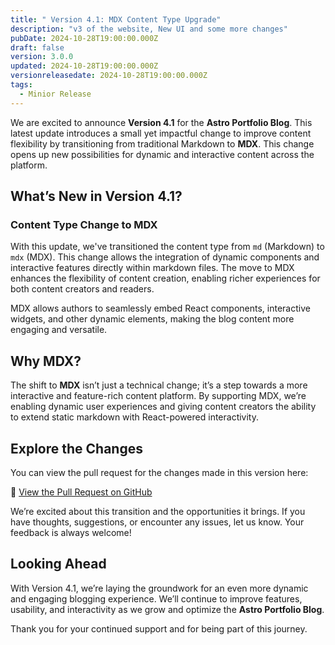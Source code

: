```yaml
---
title: " Version 4.1: MDX Content Type Upgrade"
description: "v3 of the website, New UI and some more changes"
pubDate: 2024-10-28T19:00:00.000Z
draft: false
version: 3.0.0
updated: 2024-10-28T19:00:00.000Z
versionreleasedate: 2024-10-28T19:00:00.000Z
tags:
  - Minior Release
---
```


We are excited to announce **Version 4.1** for the **Astro Portfolio Blog**. This latest update introduces a small yet impactful change to improve content flexibility by transitioning from traditional Markdown to **MDX**. This change opens up new possibilities for dynamic and interactive content across the platform.

## **What’s New in Version 4.1?**

### **Content Type Change to MDX**

With this update, we've transitioned the content type from `md` (Markdown) to `mdx` (MDX). This change allows the integration of dynamic components and interactive features directly within markdown files. The move to MDX enhances the flexibility of content creation, enabling richer experiences for both content creators and readers.

MDX allows authors to seamlessly embed React components, interactive widgets, and other dynamic elements, making the blog content more engaging and versatile.

## **Why MDX?**

The shift to **MDX** isn’t just a technical change; it’s a step towards a more interactive and feature-rich content platform. By supporting MDX, we’re enabling dynamic user experiences and giving content creators the ability to extend static markdown with React-powered interactivity.

## **Explore the Changes**

You can view the pull request for the changes made in this version here:

🔗 [View the Pull Request on GitHub](https://github.com/rafay99-epic/Astro-Portfolio-Blog/pull/52)

We’re excited about this transition and the opportunities it brings. If you have thoughts, suggestions, or encounter any issues, let us know. Your feedback is always welcome!

## **Looking Ahead**

With Version 4.1, we’re laying the groundwork for an even more dynamic and engaging blogging experience. We’ll continue to improve features, usability, and interactivity as we grow and optimize the **Astro Portfolio Blog**.

Thank you for your continued support and for being part of this journey.
